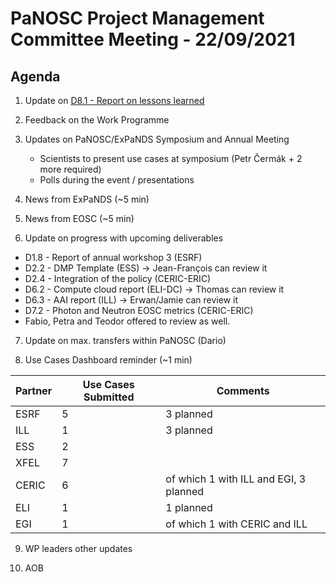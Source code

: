 PaNOSC Project Management Committee Meeting - 22/09/2021 
=========================================================

Agenda
------	

1. Update on [D8.1 - Report on lessons learned](https://docs.google.com/document/d/1VJg_BWmWUEJYWtU65mO_p-PFNMEBxOAx/edit?dls=true)

2. Feedback on the Work Programme

3. Updates on PaNOSC/ExPaNDS Symposium and Annual Meeting
    * Scientists to present use cases at symposium (Petr Čermák + 2 more required)
    * Polls during the event / presentations

4. News from ExPaNDS (~5 min)

5.  News from EOSC (~5 min)

6. Update on progress with upcoming deliverables
* D1.8 - Report of annual workshop 3 (ESRF)
* D2.2 - DMP Template (ESS) -> Jean-François can review it
* D2.4 - Integration of the policy (CERIC-ERIC)
* D6.2 - Compute cloud report (ELI-DC) -> Thomas can review it
* D6.3 - AAI report (ILL) -> Erwan/Jamie can review it
* D7.2 - Photon and Neutron EOSC metrics (CERIC-ERIC)
* Fabio, Petra and Teodor offered to review as well.

7. Update on max. transfers within PaNOSC (Dario)

8. Use Cases Dashboard reminder (~1 min)

| Partner | Use Cases Submitted | Comments |
| ------- | ------------------- | -------- |
| ESRF  |  5  | 3 planned   |
| ILL   |  1  | 3 planned  | of which 1 w CERIC and EGI)
| ESS   |  2  |   |
| XFEL  |  7  |   |
| CERIC |  6  | of which 1 with ILL and EGI, 3 planned |
| ELI   |  1  | 1 planned  |
| EGI   |  1  | of which 1 with CERIC and ILL | 

9. WP leaders other updates

10. AOB




